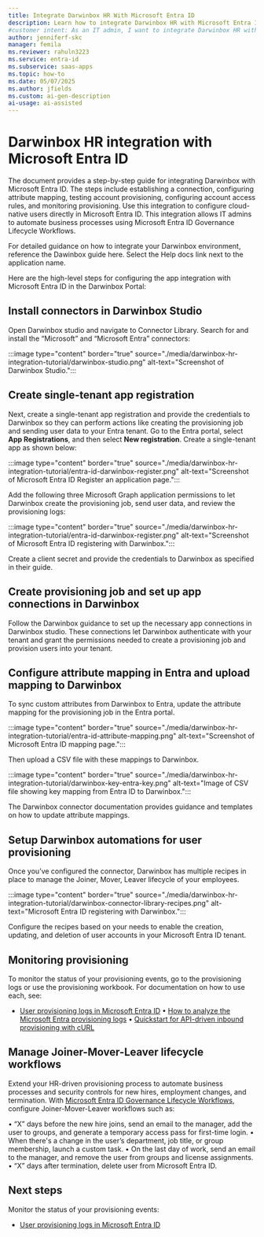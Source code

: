 ```yaml
---
title: Integrate Darwinbox HR With Microsoft Entra ID
description: Learn how to integrate Darwinbox HR with Microsoft Entra ID to automate user provisioning, manage lifecycle workflows, and streamline HR-driven processes. 
#customer intent: As an IT admin, I want to integrate Darwinbox HR with Microsoft Entra ID so that I can automate user provisioning and lifecycle workflows. 
author: jenniferf-skc
manager: femila
ms.reviewer: rahuln3223
ms.service: entra-id
ms.subservice: saas-apps
ms.topic: how-to
ms.date: 05/07/2025
ms.author: jfields
ms.custom: ai-gen-description
ai-usage: ai-assisted
---
```



# Darwinbox HR integration with Microsoft Entra ID

The document provides a step-by-step guide for integrating Darwinbox with Microsoft Entra ID. The steps include establishing a connection, configuring attribute mapping, testing account provisioning, configuring account access rules, and monitoring provisioning. Use this integration to configure cloud-native users directly in Microsoft Entra ID. This integration allows IT admins to automate business processes using Microsoft Entra ID Governance Lifecycle Workflows.

For detailed guidance on how to integrate your Darwinbox environment, reference the Dawinbox guide here. Select the Help docs link next to the application name.

Here are the high-level steps for configuring the app integration with Microsoft Entra ID in the Darwinbox Portal:


## Install connectors in Darwinbox Studio
Open Darwinbox studio and navigate to Connector Library. Search for and install the “Microsoft” and “Microsoft Entra” connectors: 

:::image type="content" border="true" source="./media/darwinbox-hr-integration-tutorial/darwinbox-studio.png" alt-text="Screenshot of Darwinbox Studio.":::

## Create single-tenant app registration
Next, create a single-tenant app registration and provide the credentials to Darwinbox so they can perform actions like creating the provisioning job and sending user data to your Entra tenant.
Go to the Entra portal, select **App Registrations**, and then select **New registration**. Create a single-tenant app as shown below:

:::image type="content" border="true" source="./media/darwinbox-hr-integration-tutorial/entra-id-darwinbox-register.png" alt-text="Screenshot of Microsoft Entra ID Register an application page.":::

Add the following three Microsoft Graph application permissions to let Darwinbox create the provisioning job, send user data, and review the provisioning logs:

:::image type="content" border="true" source="./media/darwinbox-hr-integration-tutorial/entra-id-darwinbox-register.png" alt-text="Screenshot of Microsoft Entra ID registering with Darwinbox.":::

Create a client secret and provide the credentials to Darwinbox as specified in their guide.

## Create provisioning job and set up app connections in Darwinbox

Follow the Darwinbox guidance to set up the necessary app connections in Darwinbox studio. These connections let Darwinbox authenticate with your tenant and grant the permissions needed to create a provisioning job and provision users into your tenant.

## Configure attribute mapping in Entra and upload mapping to Darwinbox

To sync custom attributes from Darwinbox to Entra, update the attribute mapping for the provisioning job in the Entra portal. 

:::image type="content" border="true" source="./media/darwinbox-hr-integration-tutorial/entra-id-attribute-mapping.png" alt-text="Screenshot of Microsoft Entra ID mapping page.":::

Then upload a CSV file with these mappings to Darwinbox.

:::image type="content" border="true" source="./media/darwinbox-hr-integration-tutorial/darwinbox-key-entra-key.png" alt-text="Image of CSV file showing key mapping from Entra ID to Darwinbox.":::

The Darwinbox connector documentation provides guidance and templates on how to update attribute mappings.

## Setup Darwinbox automations for user provisioning

Once you’ve configured the connector, Darwinbox has multiple recipes in place to manage the Joiner, Mover, Leaver lifecycle of your employees. 

:::image type="content" border="true" source="./media/darwinbox-hr-integration-tutorial/darwinbox-connector-library-recipes.png" alt-text="Microsoft Entra ID registering with Darwinbox.":::

Configure the recipes based on your needs to enable the creation, updating, and deletion of user accounts in your Microsoft Entra ID tenant. 

## Monitoring provisioning

To monitor the status of your provisioning events, go to the provisioning logs or use the provisioning workbook. For documentation on how to use each, see:
-	[User provisioning logs in Microsoft Entra ID](~/identity/monitoring-health/concept-provisioning-logs.md)
•	[How to analyze the Microsoft Entra provisioning logs](~/identity/monitoring-health/howto-analyze-provisioning-logs.md)
•	[Quickstart for API-driven inbound provisioning with cURL](~/identity/app-provisioning/inbound-provisioning-api-curl-tutorial#verify-processing-of-the-bulk-request-payload.md)

## Manage Joiner-Mover-Leaver lifecycle workflows

Extend your HR-driven provisioning process to automate business processes and security controls for new hires, employment changes, and termination. With [Microsoft Entra ID Governance Lifecycle Workflows](~/id-governance/what-are-lifecycle-workflows), configure Joiner-Mover-Leaver workflows such as:

•	“X” days before the new hire joins, send an email to the manager, add the user to groups, and generate a temporary access pass for first-time login.
•	When there's a change in the user’s department, job title, or group membership, launch a custom task.
•	On the last day of work, send an email to the manager, and remove the user from groups and license assignments.
•	“X” days after termination, delete user from Microsoft Entra ID.


## Next steps
Monitor the status of your provisioning events: 

- [User provisioning logs in Microsoft Entra ID](~/identity/monitoring-health/concept-provisioning-logs.md)
